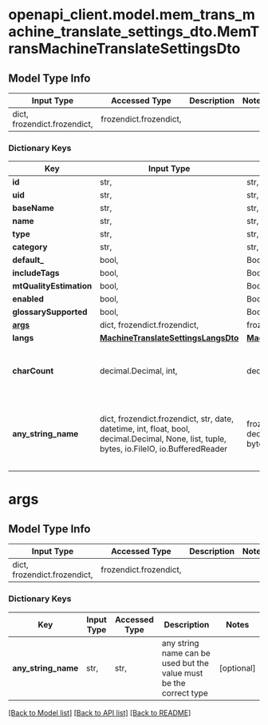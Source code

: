 # openapi_client.model.mem_trans_machine_translate_settings_dto.MemTransMachineTranslateSettingsDto

## Model Type Info
Input Type | Accessed Type | Description | Notes
------------ | ------------- | ------------- | -------------
dict, frozendict.frozendict,  | frozendict.frozendict,  |  | 

### Dictionary Keys
Key | Input Type | Accessed Type | Description | Notes
------------ | ------------- | ------------- | ------------- | -------------
**id** | str,  | str,  |  | [optional] 
**uid** | str,  | str,  |  | [optional] 
**baseName** | str,  | str,  |  | [optional] 
**name** | str,  | str,  |  | [optional] 
**type** | str,  | str,  |  | [optional] 
**category** | str,  | str,  |  | [optional] 
**default_** | bool,  | BoolClass,  |  | [optional] 
**includeTags** | bool,  | BoolClass,  |  | [optional] 
**mtQualityEstimation** | bool,  | BoolClass,  |  | [optional] 
**enabled** | bool,  | BoolClass,  |  | [optional] 
**glossarySupported** | bool,  | BoolClass,  |  | [optional] 
**[args](#args)** | dict, frozendict.frozendict,  | frozendict.frozendict,  |  | [optional] 
**langs** | [**MachineTranslateSettingsLangsDto**](MachineTranslateSettingsLangsDto.md) | [**MachineTranslateSettingsLangsDto**](MachineTranslateSettingsLangsDto.md) |  | [optional] 
**charCount** | decimal.Decimal, int,  | decimal.Decimal,  | Unknown value is represented by value: -1 | [optional] value must be a 32 bit integer
**any_string_name** | dict, frozendict.frozendict, str, date, datetime, int, float, bool, decimal.Decimal, None, list, tuple, bytes, io.FileIO, io.BufferedReader | frozendict.frozendict, str, BoolClass, decimal.Decimal, NoneClass, tuple, bytes, FileIO | any string name can be used but the value must be the correct type | [optional]

# args

## Model Type Info
Input Type | Accessed Type | Description | Notes
------------ | ------------- | ------------- | -------------
dict, frozendict.frozendict,  | frozendict.frozendict,  |  | 

### Dictionary Keys
Key | Input Type | Accessed Type | Description | Notes
------------ | ------------- | ------------- | ------------- | -------------
**any_string_name** | str,  | str,  | any string name can be used but the value must be the correct type | [optional] 

[[Back to Model list]](../../README.md#documentation-for-models) [[Back to API list]](../../README.md#documentation-for-api-endpoints) [[Back to README]](../../README.md)

